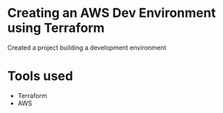 # Creating an AWS Dev Environment using Terraform

Created a project building a development environment

# Tools used
* Terraform
* AWS


